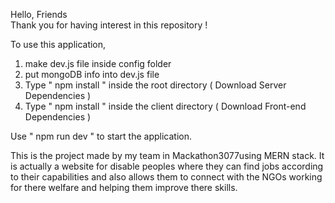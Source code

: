 Hello, Friends  
Thank you for having interest in this repository ! 

To use this application, 

1. make dev.js file inside config folder 
2. put mongoDB info into dev.js file 
3. Type  " npm install " inside the root directory  ( Download Server Dependencies ) 
4. Type " npm install " inside the client directory ( Download Front-end Dependencies )

Use " npm run dev " to start the application.

This is the project made by my team in Mackathon3077using MERN stack. It is actually a website for disable peoples where they can find jobs according to their capabilities and also allows them to connect with the NGOs working for there welfare and helping them improve there skills.

